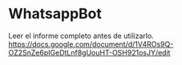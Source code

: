 # WhatsappBot
Leer el informe completo antes de utilizarlo.
https://docs.google.com/document/d/1V4ROs9Q-OZ2SnZe6pIGeDtLnf8gUouHT-OSH921osJY/edit
